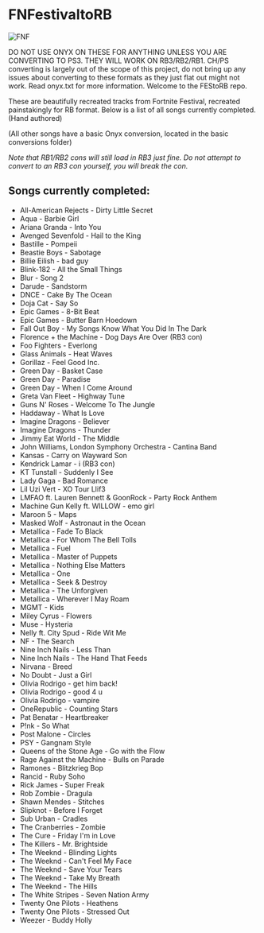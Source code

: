 # FNFestivaltoRB

![FNF](https://github.com/FEStoRB/FNFestivaltoRB/assets/158007129/c65f6997-8300-4c21-b210-2a6d4d7ca76b)

DO NOT USE ONYX ON THESE FOR ANYTHING UNLESS YOU ARE CONVERTING TO PS3. THEY WILL WORK ON RB3/RB2/RB1.
CH/PS converting is largely out of the scope of this project, do not bring up any issues about converting to these formats as they just flat out might not work.
Read onyx.txt for more information.
Welcome to the FEStoRB repo.

These are beautifully recreated tracks from Fortnite Festival, recreated painstakingly for RB format.
Below is a list of all songs currently completed. (Hand authored) 

(All other songs have a basic Onyx conversion, located in the basic conversions folder)

*Note that RB1/RB2 cons will still load in RB3 just fine. Do not attempt to convert to an RB3 con yourself, you will break the con.*

## Songs currently completed:
* All-American Rejects - Dirty Little Secret
* Aqua - Barbie Girl
* Ariana Granda - Into You
* Avenged Sevenfold - Hail to the King
* Bastille - Pompeii
* Beastie Boys - Sabotage
* Billie Eilish - bad guy
* Blink-182 - All the Small Things
* Blur - Song 2
* Darude - Sandstorm
* DNCE - Cake By The Ocean
* Doja Cat - Say So
* Epic Games - 8-Bit Beat
* Epic Games - Butter Barn Hoedown
* Fall Out Boy - My Songs Know What You Did In The Dark
* Florence + the Machine - Dog Days Are Over (RB3 con)
* Foo Fighters - Everlong
* Glass Animals - Heat Waves
* Gorillaz - Feel Good Inc.
* Green Day - Basket Case
* Green Day - Paradise
* Green Day - When I Come Around
* Greta Van Fleet - Highway Tune
* Guns N' Roses - Welcome To The Jungle
* Haddaway - What Is Love
* Imagine Dragons - Believer
* Imagine Dragons - Thunder
* Jimmy Eat World - The Middle
* John Williams, London Symphony Orchestra - Cantina Band
* Kansas - Carry on Wayward Son
* Kendrick Lamar - i (RB3 con)
* KT Tunstall - Suddenly I See
* Lady Gaga - Bad Romance
* Lil Uzi Vert - XO Tour Llif3
* LMFAO ft. Lauren Bennett & GoonRock - Party Rock Anthem
* Machine Gun Kelly ft. WILLOW - emo girl
* Maroon 5 - Maps
* Masked Wolf - Astronaut in the Ocean
* Metallica - Fade To Black
* Metallica - For Whom The Bell Tolls
* Metallica - Fuel
* Metallica - Master of Puppets
* Metallica - Nothing Else Matters
* Metallica - One
* Metallica - Seek & Destroy
* Metallica - The Unforgiven
* Metallica - Wherever I May Roam
* MGMT - Kids
* Miley Cyrus - Flowers
* Muse - Hysteria
* Nelly ft. City Spud - Ride Wit Me
* NF - The Search
* Nine Inch Nails - Less Than
* Nine Inch Nails - The Hand That Feeds
* Nirvana - Breed
* No Doubt - Just a Girl
* Olivia Rodrigo - get him back!
* Olivia Rodrigo - good 4 u
* Olivia Rodrigo - vampire
* OneRepublic - Counting Stars
* Pat Benatar - Heartbreaker
* P!nk - So What
* Post Malone - Circles
* PSY - Gangnam Style
* Queens of the Stone Age - Go with the Flow
* Rage Against the Machine - Bulls on Parade
* Ramones - Blitzkrieg Bop
* Rancid - Ruby Soho
* Rick James - Super Freak
* Rob Zombie - Dragula
* Shawn Mendes - Stitches
* Slipknot - Before I Forget
* Sub Urban - Cradles
* The Cranberries - Zombie
* The Cure - Friday I'm in Love
* The Killers - Mr. Brightside
* The Weeknd - Blinding Lights
* The Weeknd - Can't Feel My Face
* The Weeknd - Save Your Tears
* The Weeknd - Take My Breath
* The Weeknd - The Hills
* The White Stripes - Seven Nation Army
* Twenty One Pilots - Heathens
* Twenty One Pilots - Stressed Out
* Weezer - Buddy Holly

